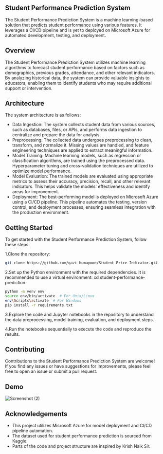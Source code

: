 ## Student Performance Prediction System
The Student Performance Prediction System is a machine learning-based solution that predicts student performance using various features. It leverages a CI/CD pipeline and is yet to deployed on Microsoft Azure for automated development, testing, and deployment.

## Overview
The Student Performance Prediction System utilizes machine learning algorithms to forecast student performance based on factors such as demographics, previous grades, attendance, and other relevant indicators. By analyzing historical data, the system can provide valuable insights to educators, enabling them to identify students who may require additional support or intervention.

## Architecture
The system architecture is as follows:

* Data Ingestion: The system collects student data from various sources, such as databases, files, or APIs, and performs data ingestion to centralize and prepare the data for analysis.
* Preprocessing: The collected data undergoes preprocessing to clean, transform, and normalize it. Missing values are handled, and feature engineering techniques are applied to extract meaningful information.
* Model Training: Machine learning models, such as regression or classification algorithms, are trained using the preprocessed data. Hyperparameter tuning and cross-validation techniques are utilized to optimize model performance.
* Model Evaluation: The trained models are evaluated using appropriate metrics to assess their accuracy, precision, recall, and other relevant indicators. This helps validate the models' effectiveness and identify areas for improvement.
* Deployment: The best-performing model is deployed on Microsoft Azure using a CI/CD pipeline. This pipeline automates the testing, version control, and deployment processes, ensuring seamless integration with the production environment.
## Getting Started
To get started with the Student Performance Prediction System, follow these steps:

1.Clone the repository:

```bash
git clone https://github.com/qazi-humayoon/Student-Price-Indicator.git
```


2.Set up the Python environment with the required dependencies. It is recommended to use a virtual environment:
cd student-performance-prediction

```bash
python -m venv env
source env/bin/activate  # For Unix/Linux
env\Scripts\activate  # For Windows
pip install -r requirements.txt
```
3.Explore the code and Jupyter notebooks in the repository to understand the data preprocessing, model training, evaluation, and deployment steps.

4.Run the notebooks sequentially to execute the code and reproduce the results.

## Contributing
Contributions to the Student Performance Prediction System are welcome! If you find any issues or have suggestions for improvements, please feel free to open an issue or submit a pull request.

## Demo
![Screenshot (2)](https://github.com/qazi-humayoon/Student-Price-Indicator/assets/94228059/8f513268-2860-48e9-aea4-9ae9b7457e9c)

## Acknowledgements
* This project utilizes Microsoft Azure for model deployment and CI/CD pipeline automation.
* The dataset used for student performance prediction is sourced from Kaggle.
* Parts of the code and project structure are inspired by Krish Naik Sir.
